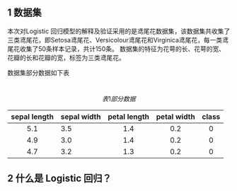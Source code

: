 ## 1 数据集

本次对Logistic 回归模型的解释及验证采用的是鸢尾花数据集，该数据集共收集了三类鸢尾花，即Setosa鸢尾花、Versicolour鸢尾花和Virginica鸢尾花，每一类鸢尾花收集了50条样本记录，共计150条。
数据集的特征为花萼的长、花萼的宽、花瓣的长和花瓣的宽，标签为三类鸢尾花。

数据集部分数据如下表

​                                                                          $$表1 部分数据$$

| sepal length | sepal width | petal length | petal width | class |
| :----------: | ----------- | :----------: | :---------: | :---: |
|     5.1      | 3.5         |     1.4      |     0.2     |   0   |
|     4.9      | 3.0         |     1.4      |     0.2     |   0   |
|     4.7      | 3.2         |     1.3      |     0.2     |   0   |



## 2 什么是 Logistic 回归？